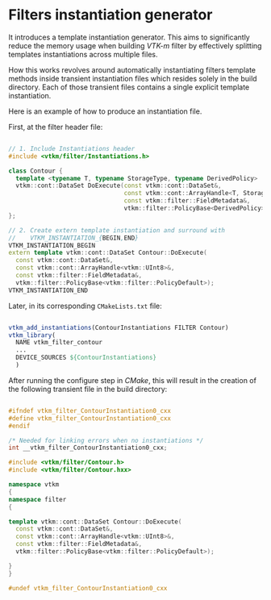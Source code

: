 # Filters instantiation generator

It introduces a template instantiation generator. This aims to significantly
reduce the memory usage when building _VTK-m_ filter by effectively splitting
templates instantiations across multiple files.

How this works revolves around automatically instantiating filters template
methods inside transient instantiation files which resides solely in the build
directory. Each of those transient files contains a single explicit template
instantiation.

Here is an example of how to produce an instantiation file.

First, at the filter header file:

```c++

// 1. Include Instantiations header
#include <vtkm/filter/Instantiations.h>

class Contour {
  template <typename T, typename StorageType, typename DerivedPolicy>
  vtkm::cont::DataSet DoExecute(const vtkm::cont::DataSet&,
                                const vtkm::cont::ArrayHandle<T, StorageType>&,
                                const vtkm::filter::FieldMetadata&,
                                vtkm::filter::PolicyBase<DerivedPolicy>);
};

// 2. Create extern template instantiation and surround with
//    VTKM_INSTANTIATION_{BEGIN,END}
VTKM_INSTANTIATION_BEGIN
extern template vtkm::cont::DataSet Contour::DoExecute(
  const vtkm::cont::DataSet&,
  const vtkm::cont::ArrayHandle<vtkm::UInt8>&,
  const vtkm::filter::FieldMetadata&,
  vtkm::filter::PolicyBase<vtkm::filter::PolicyDefault>);
VTKM_INSTANTIATION_END

```

Later, in its corresponding `CMakeLists.txt` file:

```cmake

vtkm_add_instantiations(ContourInstantiations FILTER Contour)
vtkm_library(
  NAME vtkm_filter_contour
  ...
  DEVICE_SOURCES ${ContourInstantiations}
  )

```

After running the configure step in _CMake_, this will result in the creation of
the following transient file in the build directory:

```c++

#ifndef vtkm_filter_ContourInstantiation0_cxx
#define vtkm_filter_ContourInstantiation0_cxx
#endif

/* Needed for linking errors when no instantiations */
int __vtkm_filter_ContourInstantiation0_cxx;

#include <vtkm/filter/Contour.h>
#include <vtkm/filter/Contour.hxx>

namespace vtkm
{
namespace filter
{

template vtkm::cont::DataSet Contour::DoExecute(
  const vtkm::cont::DataSet&,
  const vtkm::cont::ArrayHandle<vtkm::UInt8>&,
  const vtkm::filter::FieldMetadata&,
  vtkm::filter::PolicyBase<vtkm::filter::PolicyDefault>);

}
}

#undef vtkm_filter_ContourInstantiation0_cxx

```
